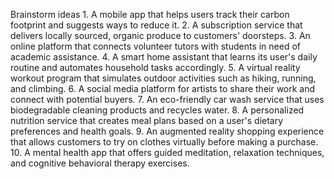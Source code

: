 Brainstorm ideas 1. A mobile app that helps users track their carbon footprint and suggests ways to reduce it.
2. A subscription service that delivers locally sourced, organic produce to customers' doorsteps.
3. An online platform that connects volunteer tutors with students in need of academic assistance.
4. A smart home assistant that learns its user's daily routine and automates household tasks accordingly.
5. A virtual reality workout program that simulates outdoor activities such as hiking, running, and climbing.
6. A social media platform for artists to share their work and connect with potential buyers.
7. An eco-friendly car wash service that uses biodegradable cleaning products and recycles water.
8. A personalized nutrition service that creates meal plans based on a user's dietary preferences and health goals.
9. An augmented reality shopping experience that allows customers to try on clothes virtually before making a purchase.
10. A mental health app that offers guided meditation, relaxation techniques, and cognitive behavioral therapy exercises.